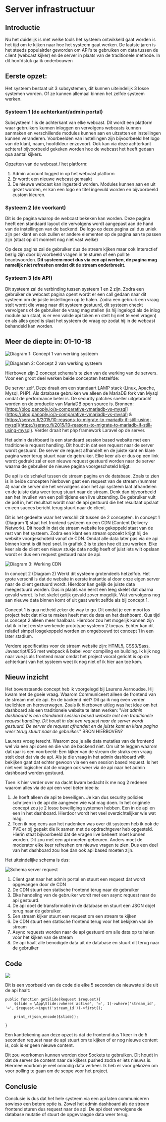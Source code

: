 # Server infrastructuur

## Introductie

Nu het duidelijk is met welke tools het systeem ontwikkeld gaat worden is het tijd om te kijken naar hoe het systeem gaat werken. De laatste jaren is het steeds populairder geworden om API's te gebruiken om data tussen de client \(webcast kijker\) en de server in plaats van de traditionele methode. In dit hoofdstuk ga ik onderbouwen 

## Eerste opzet:

Het systeem bestaat uit 3 subsystemen, dit kunnen uiteindelijk 3 losse systemen worden. Of ze kunnen allemaal binnen het zelfde systeem werken.

### Systeem 1 \(de achterkant/admin portal\)

Subsysteem 1 is de achterkant van elke webcast. Dit wordt een platform waar gebruikers kunnen inloggen en vervolgens webcasts kunnen aanmaken en verschillende modules kunnen aan en uitzetten en instellingen kunnen veranderen. Voorbeelden van instellingen zijn bijvoorbeeld het logo van de klant, naam, hoofdkleur enzovoort. Ook kan via deze achterkant achteraf bijvoorbeeld gekeken worden hoe de webcast het heeft gedaan qua aantal kijkers. 

Opzetten van de webcast / het platform:

1. Admin account logged in op het webcast platform
2. Er wordt een nieuwe webcast gemaakt
3. De nieuwe webcast kan ingesteld worden. Modules kunnen aan en uit gezet worden, er kan een logo en titel ingevuld worden en bijvoorbeeld custom kleuren.

### Systeem 2 \(de voorkant\)

Dit is de pagina waarop de webcast bekeken kan worden. Deze pagina heeft een standaard layout die vervolgens wordt aangepast aan de hand van de instellingen van de backend. De logo op deze pagina zal dus uniek zijn per klant en ook zullen er andere elementen op de pagina aan te passen zijn \(staat op dit moment nog niet vast welke\)

Op deze pagina zal de gebruiker dus de stream kijken maar ook Interactief bezig zijn door bijvoorbeeld vragen in te sturen of een poll te beantwoorden. **Dit systeem moet dus via een api werken, de pagina mag namelijk niet refreshen omdat dit de stream onderbreekt**. 

### Systeem 3 \(de API\)

Dit systeem zal de verbinding tussen systeem 1 en 2 zijn. Zodra een gebruiker de webcast pagina opent wordt er een call gedaan naar dit systeem om de juiste instellingen op te halen. Zodra een gebruik een vraag stelt wordt die vraag naar dit systeem gestuurd, dit systeem checkt vervolgens of de gebruiker de vraag mag stellen \(is hij ingelogd als de inlog module aan staat, is er een valide api token en stelt hij niet te veel vragen\) en als alles goed is slaat het systeem de vraag op zodat hij in de webcast behandeld kan worden. 

## Meer de diepte in: 01-10-18



![Diagram 1: Concept 1 van werking systeem](../.gitbook/assets/untitled-diagram-1.png)



![Diagaram 2: Concept 2 van werking systeem](../.gitbook/assets/untitled-diagram.png)

Hierboven zijn 2 concept schema's te zien van de werking van de servers. Voor een groot deel werken beide concepten hetzelfde:

De server zelf. Deze draait om een standaart LAMP stack \(Linux, Apache, Mysql, PHP\). Als database gebruiken we alleen de MariaDB fork van Mysql omdat de performance beter is. De security patches sneller uitgebracht worden en de productie van MariaDB open source is. Bronnen: [https://blog.panoply.io/a-comparative-vmariadb-vs-mysql](https://blog.panoply.io/a-comparative-vmariadb-vs-mysql) & [https://seravo.fi/2015/10-reasons-to-migrate-to-mariadb-if-still-using-mysql](https://seravo.fi/2015/10-reasons-to-migrate-to-mariadb-if-still-using-mysql). Verder draait het php framework Laravel op de server.

Het admin dashboard is een standaard session based website met een traditionele request handling. Dit houdt in dat een request naar de server wordt gestuurd. De server de request afhandelt en de juiste kant en klare pagina weer terug stuurt naar de gebruiker. Elke keer als er dus op een link wordt gedrukt zal er een nieuwe request gestuurd worden naar de server waarna de gebruiker de nieuwe pagina voorgeschoteld krijgt. 

De api is de schakel tussen de stream pagina en de database. Zoals te zien is in beide concepten hierboven gaat een request van de stream \(nummer 4\) naar de server die het vervolgens door het api systeem laat afhandelen en de juiste data weer terug stuurt naar de stream. Denk dan bijvoorbeeld aan het invullen van een poll tijdens een live uitzending. De gebruiker vult de poll in, het resultaat wordt naar de api gestuurd die het resultaat opslaat en een succes bericht terug stuurt naar de client.

Dit is het gedeelte waar het verschil zit tussen de 2 concepten. In concept 1 \(Diagram 1\) staat het frontend systeem op een CDN \(Content Delivery Network\). Dit houdt in dat de stream website los gekoppeld staat van de rest van het systeem. Zodra een klant een stream opzoekt krijgt hij de website voorgeschoteld vanaf de CDN. Omdat alle data later pas via de api binnen komt is dit heel snel. In grafiek 3 is te zien hoe dit zou werken. Elke keer als de client een nieuw stukje data nodig heeft of juist iets wilt opslaan wordt er dus een request gestuurd naar de api.

 

![Diagram 3: Werking CDN](../.gitbook/assets/untitled-diagram-2.png)

In concept 2 \(Diagram 2\) Werkt dit systeem grotendeels hetzelfde. Het grote verschil is dat de website in eerste instantie al door onze eigen server naar de client gestuurd wordt. Hierdoor kan gelijk de juiste data meegestuurd worden. Dus in plaats van eerst een leeg skelet dat daarna gevuld wordt. Is het skelet gelijk gevuld zover mogelijk. Wat vervolgens nog aan nieuwe data binnen komt of uit gaat werkt zelfde als bij concept 1.

Concept 1 is qua netheid zeker de way to go. Dit omdat je een mooi los project hebt dat niks te maken heeft met de data en het dashboard. Qua tijd is concept 2 alleen meer haalbaar. Hierdoor zou het mogelijk kunnen zijn dat ik in het eerste werkende prototype systeem 2 toepas. Echter kan dit relatief simpel losgekoppeld worden en omgebouwd tot concept 1 in een later stadium. 

Verdere specificaties voor de stream website zijn: HTML5, CSS3/Sass, Javascript/ES6 met webpack & babel voor compiling en building. Ik kijk nog naar vue.js als frontend maar omdat het project vooral gericht is op de achterkant van het systeem weet ik nog niet of ik hier aan toe kom.

## Nieuw inzicht

Het bovenstaande concept heb ik voorgelegd bij Laurens Aarnoudse. Hij kwam met de goeie vraag. Waarom Communiceert alleen de frontend van de stream met de api. En de backend niet? Dit ga ik nog even verder toelichten en heroverwegen. Zoals ik hierboven uitleg was het idee om het dashboard als een traditionele website te laten werken: "_Het admin dashboard is een standaard session based website met een traditionele request handling. Dit houdt in dat een request naar de server wordt gestuurd. De server de request afhandelt en de juiste kant en klare pagina weer terug stuurt naar de gebruiker._" BRON HIERBOVEN? 

Laurens vroeg terecht. Waarom zou je alle data mutaties van de frontend wel via een api doen en die van de backend niet. Om uit te leggen waarom dat raar is een voorbeeld: Een kijker van de stream die straks een vraag stelt doet dat via de api. Als je die vraag in het admin dashboard wilt bekijken gaat dat echter gewoon via een een session based request. Is het niet veel logischer dat de vragen ook weer via de api naar het admin dashboard worden gestuurd.

Toen ik hier verder over na dacht kwam bedacht ik me nog 2 redenen waarom alles via de api een veel beter idee is:

1. Je hoeft alleen de api te beveiligen. Je kan dus security policies schrijven in de api die aangeven wie wat mag doen. In het originele concept zou je 2 losse beveiliging systemen hebben. Een in de api en een in het dashboard. Hierdoor wordt het veel overzichtelijker wie wat mag.
2. Toen ik nog eens aan het nadenken was over dit systeem heb ik ook de PVE er bij gepakt die ik samen met de opdrachtgever heb opgesteld. Hierin staat bijvoorbeeld dat de vragen live beheert moet kunnen worden. Dit zou met een api moeten gebeuren. Anders moet de moderator elke keer refreshen om nieuwe vragen te zien. Dus een deel van het dashboard zou hoe dan ook api based moeten zijn.

Het uiteindelijke schema is dus:

![Schema server request](../.gitbook/assets/server-schema.png)

1. Client gaat naar het admin portal en stuurt een request dat wordt opgevangen door de CDN
2. De CDN stuurt een statische frontend terug naar de gebruiker
3. Elke handeling van de gebruiker wordt met een async request naar de api gestuurd.
4. De api doet de transformatie in de database en stuurt een JSON objet terug naar de gebruiker.
5. Een stream kijker stuurt een request om een stream te kijken
6. De CDN stuurt een statische frontend terug voor het bekijken van de stream
7. Async requests worden naar de api gestuurd om alle data op te halen voor het kijken van de stream
8. De api haalt alle benodigde data uit de database en stuurt dit terug naar de gebruiker



## Code

![](../.gitbook/assets/code.png)

Dit is een voorbeeld van de code die elke 5 seconden de nieuwste slide uit de api haalt:

 

```text
public function getSlide(Request $request){
    $slide = \App\Slide::where('active', '=', 1)->where('stream_id', '=', $request->input('stream_id'))->first();

    print_r(json_encode($slide));

}
```

Een kanttekening aan deze opzet is dat de frontend dus 1 keer in de 5 seconden request naar de api stuurt om te kijken of er nog nieuwe content is, ook is er geen nieuwe content.  


Dit zou voorkomen kunnen worden door Sockets te gebruiken. Dit houdt in dat de server de content naar de kijkers pushed zodra er iets nieuws is. Hiermee voorkom je veel onnodig data verkeer. Ik heb er voor gekozen om voor polling te gaan om de scope voor het project.

## Conclusie

Conclusie is dus dat het hele systeem via een api laten communiceren sowieso een betere optie is. Zowel het admin dashboard als de stream frontend sturen dus request naar de api. De api doet vervolgens de database mutatie of stuurt de opgevraagde data weer terug.



